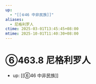 ```yaml
---
up:
  - "[[⑥46 中非民族]]"
aliases:
  - 尼格利罗人
ctime: 2025-03-01T13:45:45+08:00
mtime: 2025-10-01T11:40:30+08:00
---
```


# ⑥463.8 尼格利罗人

- up: [[⑥46 中非民族]]
